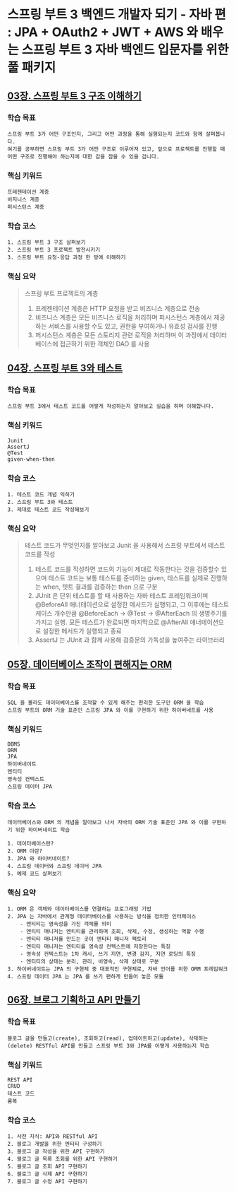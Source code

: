 # 스프링 부트 3 백엔드 개발자 되기 - 자바 편 : JPA + OAuth2 + JWT + AWS 와 배우는 스프링 부트 3 자바 백엔드 입문자를 위한 풀 패키지

## [03장. 스프링 부트 3 구조 이해하기](README-03.md)

### 학습 목표

    스프링 부트 3가 어떤 구조인지, 그리고 어떤 과정을 통해 실행되는지 코드와 함께 살펴봅니다.
    여기를 공부하면 스프링 부트 3가 어떤 구조로 이루어져 있고, 앞으로 프로젝트를 진행할 때 어떤 구조로 진행해야 하는지에 대한 감을 잡을 수 있을 겁니다.

### 핵심 키워드

    프레젠테이션 계증
    비지니스 계층
    퍼시스턴스 계층

### 학습 코스
    
    1. 스프링 부트 3 구조 살펴보기
    2. 스프링 부트 3 프로젝트 발전시키기
    3. 스프링 부트 요청-응답 과정 한 방에 이해하기

### 핵심 요약

> 스프링 부트 프로젝트의 계층
> 1. 프레젠테이션 계층은 HTTP 요청을 받고 비즈니스 계층으로 전송
> 2. 비즈니스 계층은 모든 비즈니스 로직을 처리하며 퍼시스턴스 계층에서 제공하는 서비스를 사용할 수도 있고, 권한을 부여하거나 유효성 검사를 진행
> 3. 퍼시스턴스 계층은 모든 스토리지 관련 로직을 처리하며 이 과정에서 데이터베이스에 접근하기 위한 객체인 DAO 를 사용

## [04장. 스프링 부트 3와 테스트](README-04.md)

### 학습 목표

    스프링 부트 3에서 테스트 코드를 어떻게 작성하는지 알아보고 실습을 하며 이해합니다.

### 핵심 키워드

    Junit
    AssertJ
    @Test
    given-when-then

### 학습 코스

    1. 테스트 코드 개념 익히기
    2. 스프링 부트 3와 테스트
    3. 제대로 테스트 코드 작성해보기

### 핵심 요약

> 테스트 코드가 무엇인지를 알아보고 Junit 을 사용해서 스프링 부트에서 테스트 코드를 작성
> 1. 테스트 코드를 작성하면 코드의 기능이 제대로 작동한다는 것을 검증할수 있으며 테스트 코드는 보통 테스트를 준비하는 given, 테스트를 실제로 진행하는 when, 텟트 결과를 검증하는 then 으로 구분
> 2. JUnit 은 단위 테스트를 할 때 사용하는 자바 테스트 프레임워크이며 @BeforeAll 애너테이션으로 설정한 메서드가 실행되고, 
>   그 이후에는 테스트 케이스 개수만큼 @BeforeEach -> @Test -> @AfterEach 의 생명주기를 가지고 실행.
>   모든 테스트가 완료되면 마지막으로 @AfterAll 애너테이션으로 설정한 메서드가 실행되고 종료
> 3. AssertJ 는 JUnit 과 함께 사용해 검증문의 가독성을 높여주는 라이브러리

## [05장. 데이터베이스 조작이 편해지는 ORM](README-05.md)

### 학습 목표

    SQL 을 몰라도 데이터베이스를 조작할 수 있게 해주는 편리한 도구인 ORM 을 학습
    스프링 부트의 ORM 기술 표준인 스프링 JPA 와 이를 구현하기 위한 하이버네트를 사용

### 핵심 키워드

    DBMS
    ORM
    JPA
    하이버네이트
    엔티티
    영속성 컨텍스트
    스프링 데이터 JPA

### 학습 코스

    데이터베이스와 ORM 의 개념을 알아보고 나서 자바의 ORM 기술 표준인 JPA 와 이를 구현하기 위한 하이버네이트 학습

    1. 데이터베이스란?
    2. ORM 이란?
    3. JPA 와 하이버네이트?
    4. 스프링 데이터와 스프링 데이터 JPA
    5. 예제 코드 살펴보기

### 핵심 요약

    1. ORM 은 객체와 데이터베이스를 연결하는 프로그래밍 기법
    2. JPA 는 자바에서 관계형 데이터베이스를 사용하는 방식을 정의한 인터페이스
        - 엔티티는 영속성을 가진 객체를 의미
        - 엔티티 매니저는 엔티티를 관리하며 조회, 삭제, 수정, 생성하는 역할 수행
        - 엔티티 매니저를 만드는 곳이 엔티티 매니저 팩토리
        - 엔티티 매니저는 엔티티를 영속성 컨텍스트에 저장한다는 특징
        - 영속성 컨텍스트는 1차 캐시, 쓰기 지연, 변경 감지, 지연 로딩의 특징
        - 엔티티의 상태는 분리, 관리, 비영속, 삭제 상태로 구분
    3. 하이버네이트는 JPA 의 구현체 중 대표적인 구현체로, 자바 언어를 위한 ORM 프레임워크
    4. 스프링 데이터 JPA 는 JPA 를 쓰기 편하게 만들어 놓은 모듈

## [06장. 브로그 기획하고 API 만들기](README-06.md)

### 학습 목표

    블로그 글을 만들고(create), 조회하고(read), 업데이트하고(update), 삭제하는(delete) RESTful API를 만들고 스프링 부트 3와 JPA를 어떻게 사용하는지 학습

### 핵심 키워드

    REST API
    CRUD
    테스트 코드
    롬복

### 학습 코스

    1. 사전 지식: API와 RESTful API
    2. 블로그 개발을 위한 엔티티 구성하기
    3. 블로그 글 작성을 위한 API 구현하기
    4. 블로그 글 목록 조회를 위한 API 구현하기
    5. 블로그 글 조회 API 구현하기
    6. 블로그 글 삭제 API 구현하기
    7. 블로그 글 수정 API 구현하기

